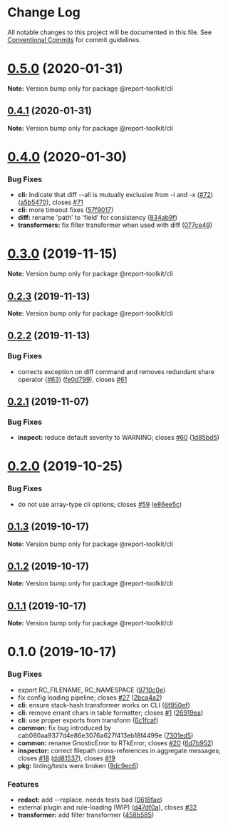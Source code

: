 # Change Log

All notable changes to this project will be documented in this file.
See [Conventional Commits](https://conventionalcommits.org) for commit guidelines.

# [0.5.0](https://github.com/ibm/report-toolkit/compare/v0.4.1...v0.5.0) (2020-01-31)

**Note:** Version bump only for package @report-toolkit/cli

## [0.4.1](https://github.com/ibm/report-toolkit/compare/v0.4.0...v0.4.1) (2020-01-31)

**Note:** Version bump only for package @report-toolkit/cli

# [0.4.0](https://github.com/ibm/report-toolkit/compare/v0.3.0...v0.4.0) (2020-01-30)

### Bug Fixes

- **cli:** Indicate that diff --all is mutually exclusive from -i and -x ([#72](https://github.com/ibm/report-toolkit/issues/72)) ([a5b5470](https://github.com/ibm/report-toolkit/commit/a5b54702340f5cf07d18f44ca775eb4d4b39cb99)), closes [#71](https://github.com/ibm/report-toolkit/issues/71)
- **cli:** more timeout fixes ([57f9017](https://github.com/ibm/report-toolkit/commit/57f901707357797b945bbe49b5635d2c15e8d6cf))
- **diff:** rename 'path' to 'field' for consistency ([834ab9f](https://github.com/ibm/report-toolkit/commit/834ab9f7d8f4d4ea771e99b9d7eb1f3773c7e96f))
- **transformers:** fix filter transformer when used with diff ([077ce49](https://github.com/ibm/report-toolkit/commit/077ce49c90f978b9e53ee60599baca0102ff60e6))

# [0.3.0](https://github.com/ibm/report-toolkit/compare/v0.2.3...v0.3.0) (2019-11-15)

**Note:** Version bump only for package @report-toolkit/cli

## [0.2.3](https://github.com/ibm/report-toolkit/compare/v0.2.2...v0.2.3) (2019-11-13)

**Note:** Version bump only for package @report-toolkit/cli

## [0.2.2](https://github.com/ibm/report-toolkit/compare/v0.2.1...v0.2.2) (2019-11-13)

### Bug Fixes

- corrects exception on diff command and removes redundant share operator ([#63](https://github.com/ibm/report-toolkit/issues/63)) ([fe0d799](https://github.com/ibm/report-toolkit/commit/fe0d79949c19234fa3c9ba75c19b149713929b50)), closes [#61](https://github.com/ibm/report-toolkit/issues/61)

## [0.2.1](https://github.com/ibm/report-toolkit/compare/v0.2.0...v0.2.1) (2019-11-07)

### Bug Fixes

- **inspect:** reduce default severity to WARNING; closes [#60](https://github.com/ibm/report-toolkit/issues/60) ([1d85bd5](https://github.com/ibm/report-toolkit/commit/1d85bd5b311d694f1724489054ddd30e342d9eac))

# [0.2.0](https://github.com/ibm/report-toolkit/compare/v0.1.3...v0.2.0) (2019-10-25)

### Bug Fixes

- do not use array-type cli options; closes [#59](https://github.com/ibm/report-toolkit/issues/59) ([e86ee5c](https://github.com/ibm/report-toolkit/commit/e86ee5cf73e97ce052be23d771c3a5e20a1ed911))

## [0.1.3](https://github.com/ibm/report-toolkit/compare/v0.1.2...v0.1.3) (2019-10-17)

**Note:** Version bump only for package @report-toolkit/cli

## [0.1.2](https://github.com/ibm/report-toolkit/compare/v0.1.1...v0.1.2) (2019-10-17)

**Note:** Version bump only for package @report-toolkit/cli

## [0.1.1](https://github.com/ibm/report-toolkit/compare/v0.1.0...v0.1.1) (2019-10-17)

**Note:** Version bump only for package @report-toolkit/cli

# 0.1.0 (2019-10-17)

### Bug Fixes

- export RC_FILENAME, RC_NAMESPACE ([9710c0e](https://github.com/ibm/report-toolkit/commit/9710c0e923b1c29ad8ca052307abc40650c214ca))
- fix config loading pipeline; closes [#27](https://github.com/ibm/report-toolkit/issues/27) ([2bca4a2](https://github.com/ibm/report-toolkit/commit/2bca4a21eef9d2343bee1c7eb3e28ddc7f44603a))
- **cli:** ensure stack-hash transformer works on CLI ([6f950ef](https://github.com/ibm/report-toolkit/commit/6f950efed160e67b32a01e77f9dc529b0739e656))
- **cli:** remove errant chars in table formatter; closes [#1](https://github.com/ibm/report-toolkit/issues/1) ([26919ea](https://github.com/ibm/report-toolkit/commit/26919ea9d289b1b55af114a58b64fb174563ba1a))
- **cli:** use proper exports from transform ([6c1fcaf](https://github.com/ibm/report-toolkit/commit/6c1fcafd90c1def74f38d586671f7bc13793d5b6))
- **common:** fix bug introduced by cab080aa9377d4e86e3076a627f413eb18f4499e ([7301ed5](https://github.com/ibm/report-toolkit/commit/7301ed58a22a9ebe2053a3b911ba82526dccc29a))
- **common:** rename GnosticError to RTkError; closes [#20](https://github.com/ibm/report-toolkit/issues/20) ([6d7b952](https://github.com/ibm/report-toolkit/commit/6d7b95292aece55bd6cc4ace4e0a34f167db6d47))
- **inspector:** correct filepath cross-references in aggregate messages; closes [#18](https://github.com/ibm/report-toolkit/issues/18) ([dd81537](https://github.com/ibm/report-toolkit/commit/dd815375b2b4b7062039401caed4f124249fbcb5)), closes [#19](https://github.com/ibm/report-toolkit/issues/19)
- **pkg:** linting/tests were broken ([9dc9ec6](https://github.com/ibm/report-toolkit/commit/9dc9ec662f4c688cf4eb7fb53839a3267f037539))

### Features

- **redact:** add --replace. needs tests bad ([0618fae](https://github.com/ibm/report-toolkit/commit/0618fae9bd2338ca9651315b91b4f70c7497bf9f))
- external plugin and rule-loading (WIP) ([d47df0a](https://github.com/ibm/report-toolkit/commit/d47df0a8dfef1419b5e019d74ec4019dca53e4ac)), closes [#32](https://github.com/ibm/report-toolkit/issues/32)
- **transformer:** add filter transformer ([458b585](https://github.com/ibm/report-toolkit/commit/458b5859cd065cd0859d0b89f49dcae7432c29ce))
